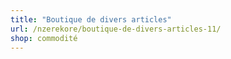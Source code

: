 ```yaml
---
title: "Boutique de divers articles"
url: /nzerekore/boutique-de-divers-articles-11/
shop: commodité
---
```

